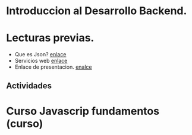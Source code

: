 # Introduccion al Desarrollo Backend.
# Lecturas previas.
- Que es Json? [enlace](./Resources/JSON.md)
- Servicios web [enlace](./Resources/serviciosWeb.md)
- Enlace de presentacion. [enalce](https://contents-pasantia.github.io/content3/slides/introduccionDevBackend.html)
## Actividades 



# Curso Javascrip fundamentos (curso)
